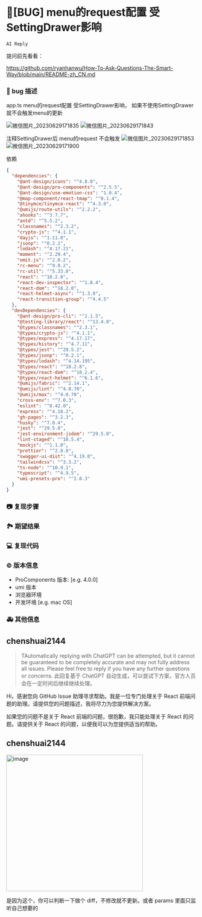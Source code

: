 # 🐛[BUG] menu的request配置 受SettingDrawer影响

`AI Reply`

提问前先看看：

https://github.com/ryanhanwu/How-To-Ask-Questions-The-Smart-Way/blob/main/README-zh_CN.md

### 🐛 bug 描述

app.ts menu的request配置 受SettingDrawer影响， 如果不使用SettingDrawer就不会触发menu的更新

![微信图片_20230629171835](https://github.com/ant-design/pro-components/assets/6882016/9a68f1e5-ed9b-434a-9130-57857f7b086a)
![微信图片_20230629171843](https://github.com/ant-design/pro-components/assets/6882016/3c778eda-15a3-4bf6-b48a-6538eeb6b4ee)

注释SettingDrawer后 menu的request 不会触发
![微信图片_20230629171853](https://github.com/ant-design/pro-components/assets/6882016/8b941173-3053-49a6-b41f-e2ca43452a93)
![微信图片_20230629171900](https://github.com/ant-design/pro-components/assets/6882016/7019559b-b082-43c2-ac32-d5e24696654d)

依赖

```json
{
  "dependencies": {
    "@ant-design/icons": "^4.8.0",
    "@ant-design/pro-components": "^2.5.5",
    "@ant-design/use-emotion-css": "1.0.4",
    "@map-component/react-tmap": "^0.1.4",
    "@tinymce/tinymce-react": "^4.3.0",
    "@umijs/route-utils": "^2.2.2",
    "ahooks": "^3.7.7",
    "antd": "^5.5.2",
    "classnames": "^2.3.2",
    "crypto-js": "^4.1.1",
    "dayjs": "^1.11.8",
    "jsonp": "^0.2.1",
    "lodash": "^4.17.21",
    "moment": "^2.29.4",
    "omit.js": "^2.0.2",
    "rc-menu": "^9.9.2",
    "rc-util": "^5.33.0",
    "react": "^18.2.0",
    "react-dev-inspector": "^1.8.4",
    "react-dom": "^18.2.0",
    "react-helmet-async": "^1.3.0",
    "react-transition-group": "^4.4.5"
  },
  "devDependencies": {
    "@ant-design/pro-cli": "^2.1.5",
    "@testing-library/react": "^13.4.0",
    "@types/classnames": "^2.3.1",
    "@types/crypto-js": "^4.1.1",
    "@types/express": "^4.17.17",
    "@types/history": "^4.7.11",
    "@types/jest": "^29.5.2",
    "@types/jsonp": "^0.2.1",
    "@types/lodash": "^4.14.195",
    "@types/react": "^18.2.8",
    "@types/react-dom": "^18.2.4",
    "@types/react-helmet": "^6.1.6",
    "@umijs/fabric": "^2.14.1",
    "@umijs/lint": "^4.0.70",
    "@umijs/max": "^4.0.70",
    "cross-env": "^7.0.3",
    "eslint": "^8.42.0",
    "express": "^4.18.2",
    "gh-pages": "^3.2.3",
    "husky": "^7.0.4",
    "jest": "^29.5.0",
    "jest-environment-jsdom": "^29.5.0",
    "lint-staged": "^10.5.4",
    "mockjs": "^1.1.0",
    "prettier": "^2.8.8",
    "swagger-ui-dist": "^4.19.0",
    "tailwindcss": "^3.3.2",
    "ts-node": "^10.9.1",
    "typescript": "^4.9.5",
    "umi-presets-pro": "^2.0.3"
  }
}
```

### 📷 复现步骤

<!--
清晰描述复现步骤，让别人也能看到问题，如果可能，尽量提供可执行代码，
如：https://codesandbox.io/ 在此处创建一个 codesandbox，方便我们更快的排查和复现问题
-->

### 🏞 期望结果

### 💻 复现代码

<!--
提供可复现的代码，仓库，或线上示例
-->

### © 版本信息

- ProComponents 版本: [e.g. 4.0.0]
- umi 版本
- 浏览器环境
- 开发环境 [e.g. mac OS]

### 🚑 其他信息

<!--
如截图等其他信息可以贴在这里
-->

## chenshuai2144

> TAutomatically replying with ChatGPT can be attempted, but it cannot be guaranteed to be completely accurate and may not fully address all issues. Please feel free to reply if you have any further questions or concerns.
> 此回复基于 ChatGPT 自动生成，可以尝试下方案，官方人员会在一定时间后继续继续处理。

Hi，感谢您向 GitHub Issue 助理寻求帮助。我是一位专门处理关于 React 前端问题的助理。请提供您的问题描述，我将尽力为您提供解决方案。

如果您的问题不是关于 React 前端的问题，很抱歉，我只能处理关于 React 的问题。请提供关于 React 的问题，以便我可以为您提供适当的帮助。

## chenshuai2144

  <img width="362" alt="image" src="https://github.com/ant-design/pro-components/assets/8186664/b5f9975b-03f2-4dea-81f5-90befb981fa3">

是因为这个，你可以判断一下做个 diff，不修改就不更新。或者 params 里面只监听自己想要的
